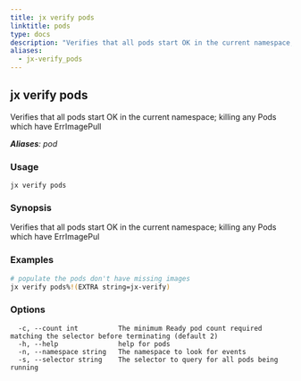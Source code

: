 ```yaml
---
title: jx verify pods
linktitle: pods
type: docs
description: "Verifies that all pods start OK in the current namespace; killing any Pods which have ErrImagePull ***Aliases**: pod*"
aliases:
  - jx-verify_pods
---
```


## jx verify pods

Verifies that all pods start OK in the current namespace; killing any Pods which have ErrImagePull

***Aliases**: pod*

### Usage

```
jx verify pods
```

### Synopsis

Verifies that all pods start OK in the current namespace; killing any Pods which have ErrImagePul

### Examples

  ```bash
  # populate the pods don't have missing images
  jx verify pods%!(EXTRA string=jx-verify)

  ```
### Options

```
  -c, --count int          The minimum Ready pod count required matching the selector before terminating (default 2)
  -h, --help               help for pods
  -n, --namespace string   The namespace to look for events
  -s, --selector string    The selector to query for all pods being running
```

